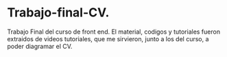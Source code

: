 # Trabajo-final-CV.
Trabajo Final del curso de front end. 
El material, codigos y tutoriales fueron extraidos de videos tutoriales, que me sirvieron, junto a los del curso, a poder diagramar el CV.
